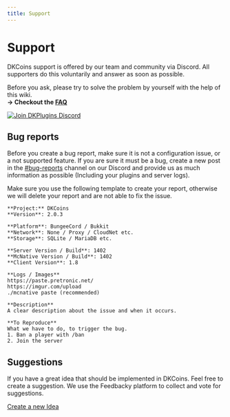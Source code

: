```yaml
---
title: Support
---
```


# Support

DKCoins support is offered by our team and community via Discord. All supporters do this voluntarily and answer as soon as possible.

Before you ask, please try to solve the problem by yourself with the help of this wiki.
<br/> **-> Checkout the [FAQ](frequently-asked-questions.md)**

[![Join DKPlugins Discord](https://discordapp.com/api/guilds/513441444959223809/embed.png?style=banner2)](https://discord.gg/ZR7HtTw)

## Bug reports
Before you create a bug report, make sure it is not a configuration issue, or a not supported feature. If you are sure it must be a bug, create a new post in the [#bug-reports](https://discordapp.com/channels/513441444959223809/513445161846439937/569127057691508746) channel on our Discord and provide us as much information as possible (Including your plugins and server logs).

Make sure you use the following template to create your report, otherwise we will delete your report and are not able to fix the issue.

```
**Project:** DKCoins
**Version**: 2.0.3

**Platform**: BungeeCord / Bukkit
**Network**: None / Proxy / CloudNet etc.
**Storage**: SQLite / MariaDB etc.

**Server Version / Build**: 1402
**McNative Version / Build**: 1402
**Client Version**: 1.8

**Logs / Images**
https://paste.pretronic.net/
https://imgur.com/upload
./mcnative paste (recommended) 

**Description**
A clear description about the issue and when it occurs.

**To Reproduce**
What we have to do, to trigger the bug.
1. Ban a player with /ban
2. Join the server
```

## Suggestions
If you have a great idea that should be implemented in DKCoins. Feel free to create a suggestion.
We use the Feedbacky platform to collect and vote for suggestions.

[Create a new Idea](https://feedbacky.pretronic.net/b/dkcoins)
